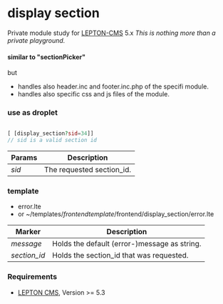 # display section

Private module study for [LEPTON-CMS][1] 5.x
_This is nothing more than a private playground._

#### similar to "sectionPicker"
but  
- handles also header.inc and footer.inc.php of the specifi module.
- handles also specific css and js files of the module.

### use as droplet
```php

[ [display_section?sid=34]]
// sid is a valid section id
```
  
Params|Description
-----|-----
*sid*|The requested section_id.


### template
- error.lte
- or ~/templates/*frontendtemplate*/frontend/display_section/error.lte

Marker|Description
-----|-----
*message*|Holds the default (error-)message as string.
*section_id*|Holds the section_id that was requested.


### Requirements
- [LEPTON CMS][1], Version >= 5.3


[1]: https://lepton-cms.org "LEPTON CMS"
